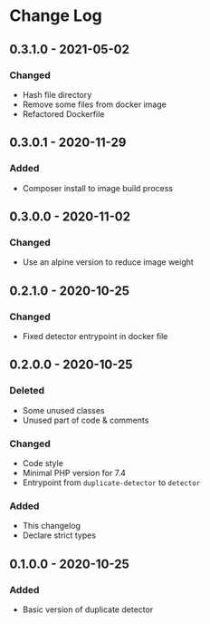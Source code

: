 # Change Log

## 0.3.1.0 - 2021-05-02
### Changed
* Hash file directory
* Remove some files from docker image
* Refactored Dockerfile

## 0.3.0.1 - 2020-11-29
### Added
* Composer install to image build process

## 0.3.0.0 - 2020-11-02
### Changed
* Use an alpine version to reduce image weight

## 0.2.1.0 - 2020-10-25
### Changed
* Fixed detector entrypoint in docker file

## 0.2.0.0 - 2020-10-25
### Deleted
* Some unused classes
* Unused part of code & comments
### Changed
* Code style
* Minimal PHP version for 7.4
* Entrypoint from `duplicate-detector` to `detector`
### Added
* This changelog
* Declare strict types

## 0.1.0.0 - 2020-10-25
### Added
* Basic version of duplicate detector
